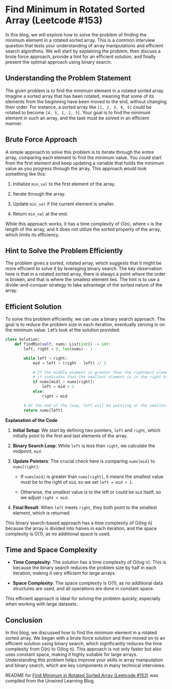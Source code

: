 # Find Minimum in Rotated Sorted Array (Leetcode #153)

In this blog, we will explore how to solve the problem of finding the minimum element in a rotated sorted array. This is a common interview question that tests your understanding of array manipulations and efficient search algorithms. We will start by explaining the problem, then discuss a brute force approach, provide a hint for an efficient solution, and finally present the optimal approach using binary search.

## Understanding the Problem Statement

The given problem is to find the minimum element in a rotated sorted array. Imagine a sorted array that has been rotated, meaning that some of its elements from the beginning have been moved to the end, without changing their order. For instance, a sorted array like `[1, 2, 3, 4, 5]` could be rotated to become `[4, 5, 1, 2, 3]`. Your goal is to find the minimum element in such an array, and the task must be solved in an efficient manner.

## Brute Force Approach

A simple approach to solve this problem is to iterate through the entire array, comparing each element to find the minimum value. You could start from the first element and keep updating a variable that holds the minimum value as you progress through the array. This approach would look something like this:

1. Initialize `min_val` to the first element of the array.
    
2. Iterate through the array.
    
3. Update `min_val` if the current element is smaller.
    
4. Return `min_val` at the end.
    

While this approach works, it has a time complexity of O(n), where `n` is the length of the array, and it does not utilize the sorted property of the array, which limits its efficiency.

## Hint to Solve the Problem Efficiently

The problem gives a sorted, rotated array, which suggests that it might be more efficient to solve it by leveraging binary search. The key observation here is that in a rotated sorted array, there is always a point where the order is broken, and that is where the smallest element lies. The hint is to use a divide-and-conquer strategy to take advantage of the sorted nature of the array.

## Efficient Solution

To solve this problem efficiently, we can use a binary search approach. The goal is to reduce the problem size in each iteration, eventually zeroing in on the minimum value. Let’s look at the solution provided:

```python
class Solution:
    def findMin(self, nums: List[int]) -> int:
        left, right = 0, len(nums) - 1

        while left < right:
            mid = left + (right - left) // 2

            # If the middle element is greater than the rightmost element,
            # it indicates that the smallest element is in the right half.
            if nums[mid] > nums[right]:
                left = mid + 1
            else:
                right = mid

        # At the end of the loop, left will be pointing at the smallest element.
        return nums[left]
```

**Explanation of the Code**

1. **Initial Setup**: We start by defining two pointers, `left` and `right`, which initially point to the first and last elements of the array.
    
2. **Binary Search Loop**: While `left` is less than `right`, we calculate the midpoint, `mid`.
    
3. **Update Pointers**: The crucial check here is comparing `nums[mid]` to `nums[right]`:
    
    * If `nums[mid]` is greater than `nums[right]`, it means the smallest value must be to the right of `mid`, so we set `left = mid + 1`.
        
    * Otherwise, the smallest value is to the left or could be `mid` itself, so we adjust `right = mid`.
        
4. **Final Result**: When `left` meets `right`, they both point to the smallest element, which is returned.
    

This binary search-based approach has a time complexity of O(log n) because the array is divided into halves in each iteration, and the space complexity is O(1), as no additional space is used.

## Time and Space Complexity

* **Time Complexity**: The solution has a time complexity of O(log n). This is because the binary search reduces the problem size by half in each iteration, making it very efficient for large arrays.
    
* **Space Complexity**: The space complexity is O(1), as no additional data structures are used, and all operations are done in constant space.
    

This efficient approach is ideal for solving the problem quickly, especially when working with large datasets.

## Conclusion

In this blog, we discussed how to find the minimum element in a rotated sorted array. We began with a brute force solution and then moved on to an efficient solution using binary search, which significantly reduces the time complexity from O(n) to O(log n). This approach is not only faster but also uses constant space, making it highly suitable for large arrays. Understanding this problem helps improve your skills in array manipulation and binary search, which are key components in many technical interviews.


README for [Find Minimum in Rotated Sorted Array (Leetcode #153)](https://blog.unwiredlearning.com/find-minimum-in-rotated-sorted-array) was compiled from the Unwired Learning Blog.